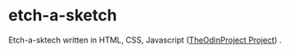 # etch-a-sketch

Etch-a-sktech written in HTML, CSS, Javascript ([TheOdinProject Project](https://www.theodinproject.com/lessons/foundations-etch-a-sketch)) .
